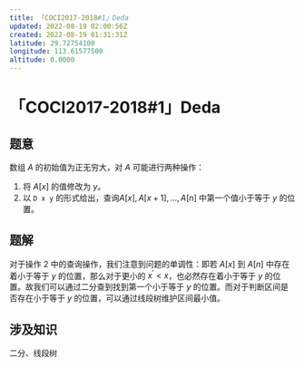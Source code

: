 ```yaml
---
title: 「COCI2017-2018#1」Deda
updated: 2022-08-19 02:00:56Z
created: 2022-08-19 01:31:31Z
latitude: 29.72754100
longitude: 113.61577500
altitude: 0.0000
---
```


# 「COCI2017-2018#1」Deda
## 题意
数组 $A$ 的初始值为正无穷大，对 $A$ 可能进行两种操作：
1. 将 $A[x]$ 的值修改为 $y$。
2. 以  ``D x y`` 的形式给出，查询$A[x], A[x + 1], ..., A[n]$ 中第一个值小于等于 $y$ 的位置。

## 题解
对于操作 $2$ 中的查询操作，我们注意到问题的单调性：即若 $A[x]$ 到 $A[n]$ 中存在着小于等于 $y$ 的位置，那么对于更小的 $x^{'} < x$，也必然存在着小于等于 $y$ 的位置。故我们可以通过二分查到找到第一个小于等于 $y$ 的位置。而对于判断区间是否存在小于等于 $y$ 的位置，可以通过线段树维护区间最小值。

## 涉及知识
二分、线段树
